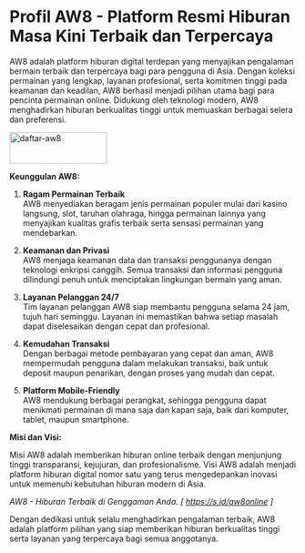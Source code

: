 <h1>Profil AW8 - Platform Resmi Hiburan Masa Kini Terbaik dan Terpercaya</h1>
<div class="flex max-w-full flex-col flex-grow">
<div class="min-h-8 text-message flex w-full flex-col items-end gap-2 whitespace-normal break-words [.text-message+&amp;]:mt-5" dir="auto" data-message-author-role="assistant" data-message-id="26e0b7e9-d2cf-4313-9f48-2628b284d10f" data-message-model-slug="gpt-4o">
<div class="flex w-full flex-col gap-1 empty:hidden first:pt-[3px]">
<div class="markdown prose w-full break-words dark:prose-invert dark">
<p>AW8 adalah platform hiburan digital terdepan yang menyajikan pengalaman bermain terbaik dan terpercaya bagi para pengguna di Asia. Dengan koleksi permainan yang lengkap, layanan profesional, serta komitmen tinggi pada keamanan dan keadilan, AW8 berhasil menjadi pilihan utama bagi para pencinta permainan online. Didukung oleh teknologi modern, AW8 menghadirkan hiburan berkualitas tinggi untuk memuaskan berbagai selera dan preferensi.</p>
<a href="https://s.id/aw8online"><img src="https://i.ibb.co.com/hXmsM2y/daftar-aw8.gif" alt="daftar-aw8" width="171" height="55" border="0" /></a>
<p><strong>Keunggulan AW8:</strong></p>
<ol>
<li>
<p><strong>Ragam Permainan Terbaik</strong><br />AW8 menyediakan beragam jenis permainan populer mulai dari kasino langsung, slot, taruhan olahraga, hingga permainan lainnya yang menyajikan kualitas grafis terbaik serta sensasi permainan yang mendebarkan.</p>
</li>
<li>
<p><strong>Keamanan dan Privasi</strong><br />AW8 menjaga keamanan data dan transaksi penggunanya dengan teknologi enkripsi canggih. Semua transaksi dan informasi pengguna dilindungi penuh untuk menciptakan lingkungan bermain yang aman.</p>
</li>
<li>
<p><strong>Layanan Pelanggan 24/7</strong><br />Tim layanan pelanggan AW8 siap membantu pengguna selama 24 jam, tujuh hari seminggu. Layanan ini memastikan bahwa setiap masalah dapat diselesaikan dengan cepat dan profesional.</p>
</li>
<li>
<p><strong>Kemudahan Transaksi</strong><br />Dengan berbagai metode pembayaran yang cepat dan aman, AW8 mempermudah pengguna dalam melakukan transaksi, baik untuk deposit maupun penarikan, dengan proses yang mudah dan cepat.</p>
</li>
<li>
<p><strong>Platform Mobile-Friendly</strong><br />AW8 mendukung berbagai perangkat, sehingga pengguna dapat menikmati permainan di mana saja dan kapan saja, baik dari komputer, tablet, maupun smartphone.</p>
</li>
</ol>
<p><strong>Misi dan Visi:</strong></p>
<p>Misi AW8 adalah memberikan hiburan online terbaik dengan menjunjung tinggi transparansi, kejujuran, dan profesionalisme. Visi AW8 adalah menjadi platform hiburan digital nomor satu yang terus mengedepankan inovasi untuk memenuhi kebutuhan hiburan modern di Asia.</p>
<p><em>AW8 - Hiburan Terbaik di Genggaman Anda. [ <a href="https://s.id/aw8online">https://s.id/aw8online</a>&nbsp;]</em></p>
<p>Dengan dedikasi untuk selalu menghadirkan pengalaman terbaik, AW8 adalah platform pilihan yang siap memberikan hiburan berkualitas tinggi serta layanan yang terpercaya bagi semua anggotanya.</p>
</div>
</div>
</div>
</div>
